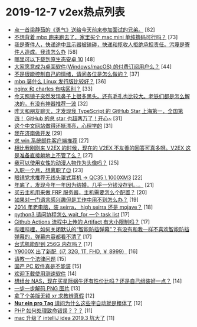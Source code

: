 # 2019-12-7 v2ex热点列表

+ [点一首梁静茹的《勇气》送给今天前来参加面试的兄弟。](https://www.v2ex.com/t/626736#reply82) [82]
+ [不想背着 mbp 跑来跑去了，家里买个 mac mini 单纯撸码可行吗？](https://www.v2ex.com/t/626722#reply73) [73]
+ [我是寄件人，快递途中显示器被磕碰，快递和揽收人拒绝承担责任。污蔑是寄件人造成。我该怎么办](https://www.v2ex.com/t/626776#reply58) [58]
+ [哪里可以下载到原生态安卓 10](https://www.v2ex.com/t/626737#reply48) [48]
+ [大家愿意成为桌面软件(Windows/macOS) 的付费订阅用户么？](https://www.v2ex.com/t/626840#reply44) [44]
+ [不是很能控制自己的情绪，请问各位是怎么做的？](https://www.v2ex.com/t/626780#reply37) [37]
+ [mbp 装什么 Linux 发行版比较好？](https://www.v2ex.com/t/626809#reply36) [36]
+ [nginx 和 charles 有啥区别？](https://www.v2ex.com/t/626788#reply33) [33]
+ [今天照镜子突然发现鼻子上很多黑头。还有毛孔也比较大。老铁们都是怎么解决的，有没有神器推荐一波](https://www.v2ex.com/t/626834#reply32) [32]
+ [昨天和朋友聊天，才发现我 TypeScript 的 GitHub Star 上海第一，全国第四！ GitHub 的总 star 也超两万了！开心~](https://www.v2ex.com/t/626718#reply31) [31]
+ [这个中文网站做得还挺漂亮，心理学的](https://www.v2ex.com/t/626741#reply31) [31]
+ [我在济南做开发](https://www.v2ex.com/t/626725#reply29) [29]
+ [求 win 系统邮件客户端推荐](https://www.v2ex.com/t/626716#reply27) [27]
+ [相比我刚刚来 V2EX 的时候，现在的 V2EX 不友善的回答可真多呀。V2EX 这是准备直接躺地上不管了么？](https://www.v2ex.com/t/626850#reply27) [27]
+ [我可以使用女性的动漫人物作为头像吗？](https://www.v2ex.com/t/626838#reply25) [25]
+ [入职一个月，想离职了😑](https://www.v2ex.com/t/626743#reply23) [23]
+ [眼镜党求推荐无线头罩式耳机 -> QC35 \ 1000XM3](https://www.v2ex.com/t/626789#reply22) [22]
+ [年底了，发现今年一年因为结婚，几乎一分钱没存到。。。](https://www.v2ex.com/t/626768#reply21) [21]
+ [买云主机用来做 FRP 服务器，主机需要怎么个配置？](https://www.v2ex.com/t/626827#reply20) [20]
+ [如果对一门语言感兴趣但是工作中用不到怎么办？](https://www.v2ex.com/t/626844#reply19) [19]
+ [2014 年老电脑，装 seirra， high seirra 还是 mojave？](https://www.v2ex.com/t/626719#reply18) [18]
+ [python3 请问协程怎么 wait_for 一个 task list](https://www.v2ex.com/t/626729#reply17) [17]
+ [Github Actions 流程中上传的 Artifact 有大小限制吗？](https://www.v2ex.com/t/626742#reply17) [17]
+ [哔哩哔哩，如何关闭默认的“智能防挡弹幕”？有没有和我一样不喜欢智能防挡弹幕的，弹幕内容都看不清了](https://www.v2ex.com/t/626774#reply17) [17]
+ [台式机能配到 256G 内存吗？](https://www.v2ex.com/t/626813#reply17) [17]
+ [Y9000X 出了新配（i7, 32G, 1T, FHD, ￥ 8999）](https://www.v2ex.com/t/626748#reply16) [16]
+ [请教一个法律问题](https://www.v2ex.com/t/626862#reply15) [15]
+ [国产 PC 软件真是不能装](https://www.v2ex.com/t/626867#reply15) [15]
+ [欢迎下载使用测速软件](https://www.v2ex.com/t/626720#reply14) [14]
+ [想组台 NAS，现在买星际蜗牛还有性价比吗？还是自己组装好一点？](https://www.v2ex.com/t/626832#reply14) [14]
+ [一步一步解码 PNG 图片](https://www.v2ex.com/t/626798#reply13) [13]
+ [拿了个美版无锁 xr 求教辨真假](https://www.v2ex.com/t/626751#reply12) [12]
+ [𝐍𝐮𝐫 𝐞𝐢𝐧 𝐩𝐫𝐨 𝐓𝐚𝐠 请问为什么这些字自动就是粗体了](https://www.v2ex.com/t/626796#reply12) [12]
+ [PHP 如何处理致命错误？？？](https://www.v2ex.com/t/626749#reply11) [11]
+ [mac 升级了 intelliJ idea 2019.3 坑大了](https://www.v2ex.com/t/626797#reply11) [11]
